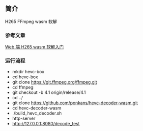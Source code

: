 ## 简介
H265 FFmpeg wasm 软解

### 参考文章
[Web 端 H265 wasm 软解入门](https://juejin.cn/spost/7362547971060367398)

### 运行流程
+ mkdir hevc-box
+ cd hevc-box
+ git clone https://git.ffmpeg.org/ffmpeg.git
+ cd ffmpeg
+ git checkout -b 4.1 origin/release/4.1
+ cd ../
+ git clone https://github.com/ponkans/hevc-decoder-wasm.git
+ cd hevc-decoder-wasm 
+ ./build_hevc_decoder.sh
+ http-server 
+ http://127.0.0.1:8080/decode_test